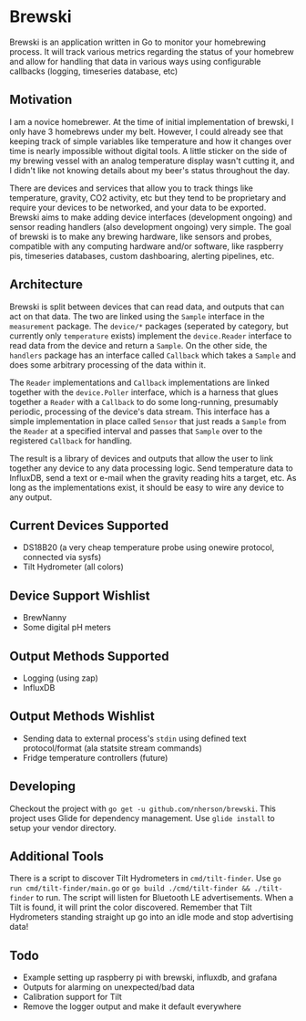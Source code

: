 Brewski
===

Brewski is an application written in Go to monitor your homebrewing process. It will track various metrics regarding the status of your homebrew and allow for handling that data in various ways using configurable callbacks (logging, timeseries database, etc)

Motivation
---

I am a novice homebrewer. At the time of initial implementation of brewski, I only have 3 homebrews under my belt. However, I could already see that keeping track of simple variables like temperature and how it changes over time is nearly impossible without digital tools. A little sticker on the side of my brewing vessel with an analog temperature display wasn't cutting it, and I didn't like not knowing details about my beer's status throughout the day.

There are devices and services that allow you to track things like temperature, gravity, CO2 activity, etc but they tend to be proprietary and require your devices to be networked, and your data to be exported. Brewski aims to make adding device interfaces (development ongoing) and sensor reading handlers (also development ongoing) very simple. The goal of brewski is to make any brewing hardware, like sensors and probes, compatible with any computing hardware and/or software, like raspberry pis, timeseries databases, custom dashboaring, alerting pipelines, etc.

Architecture
---

Brewski is split between devices that can read data, and outputs that can act on that data. The two are linked using the `Sample` interface in the `measurement` package.  The `device/*` packages (seperated by category, but currently only `temperature` exists) implement the `device.Reader` interface to read data from the device and return a `Sample`.  On the other side, the `handlers` package has an interface called `Callback` which takes a `Sample` and does some arbitrary processing of the data within it.

The `Reader` implementations and `Callback` implementations are linked together with the `device.Poller` interface, which is a harness that glues together a `Reader` with a `Callback` to do some long-running, presumably periodic, processing of the device's data stream. This interface has a simple implementation in place called `Sensor` that just reads a `Sample` from the `Reader` at a specified interval and passes that `Sample` over to the registered `Callback` for handling.

The result is a library of devices and outputs that allow the user to link together any device to any data processing logic. Send temperature data to InfluxDB, send a text or e-mail when the gravity reading hits a target, etc. As long as the implementations exist, it should be easy to wire any device to any output.

Current Devices Supported
---
* DS18B20 (a very cheap temperature probe using onewire protocol, connected via sysfs)
* Tilt Hydrometer (all colors)

Device Support Wishlist
---
 * BrewNanny
 * Some digital pH meters

Output Methods Supported
---
* Logging (using zap)
* InfluxDB

Output Methods Wishlist
---
* Sending data to external process's `stdin` using defined text protocol/format (ala statsite stream commands)
* Fridge temperature controllers (future)

Developing
---
Checkout the project with `go get -u github.com/nherson/brewski`. This project uses Glide for dependency management. Use `glide install` to setup your vendor directory.

Additional Tools
---
There is a script to discover Tilt Hydrometers in `cmd/tilt-finder`.  Use `go run cmd/tilt-finder/main.go` or `go build ./cmd/tilt-finder && ./tilt-finder` to run. The script will listen for Bluetooth LE advertisements. When a Tilt is found, it will print the color discovered. Remember that Tilt Hydrometers standing straight up go into an idle mode and stop advertising data!

Todo
---
* Example setting up raspberry pi with brewski, influxdb, and grafana
* Outputs for alarming on unexpected/bad data
* Calibration support for Tilt
* Remove the logger output and make it default everywhere
